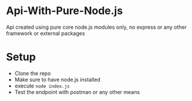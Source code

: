 # Api-With-Pure-Node.js
Api created using pure core node.js modules only, no express or any other framework or external packages

# Setup
- Clone the repo
- Make sure to have node.js installed
- execute `node index.js`
- Test the endpoint with postman or any other means
  